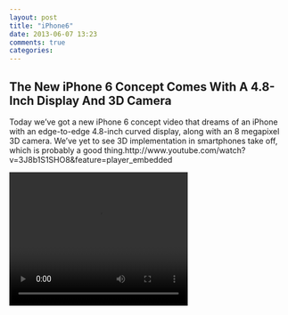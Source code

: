 ```yaml
---
layout: post
title: "iPhone6"
date: 2013-06-07 13:23
comments: true
categories: 
---
```

<html>
<body>
<h2>The New iPhone 6 Concept Comes With A 4.8-Inch Display And 3D Camera</h1>
<p>Today we’ve got a new iPhone 6 concept video that dreams of an iPhone with an edge-to-edge 4.8-inch curved display, along with an 8 megapixel 3D camera. We’ve yet to see 3D implementation in smartphones take off, which is probably a good thing.http://www.youtube.com/watch?v=3J8b1S1SHO8&feature=player_embedded
</p>
<video width="320" height="240" controls>
 <source src="http://www.youtube.com/watch?feature=player_embedded&v=3J8b1S1SHO8" type="video/mp4">
</video>
</body>
</html>

